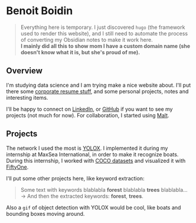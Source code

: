 # Benoit Boidin

> Everything here is temporary. I just discovered `hugo` (the framework used to render this website), and I still need to automate the process of converting my Obsidian notes to make it work here.  
> **I mainly did all this to show mom I have a custom domain name (she doesn't know what it is, but she's proud of me).**

## Overview

I'm studying data science and I am trying make a nice website about.
I'll put there some [corporate resume stuff](/experiences), and some personal projects, notes and interesting items.  

I'll be happy to connect on [LinkedIn](https://fr.linkedin.com/in/benoît-boidin-276124a3), or [GitHub](https://github.com/benoitboidin) if you want to see my projects (not much for now). For collaboration, I started using [Malt](https://www.malt.fr/profile/benoitboidin).

## Projects

The network I used the most is [YOLOX](/yolox). I implemented it during my internship at MaxSea International, in order to make it recognize boats. During this internship, I worked with [COCO datasets](/coco_format) and visualized it with [FiftyOne](/fiftyone).

I'll put some other projects here, like keyword extraction:

> Some text with keywords blablabla **forest** blablabla **trees** blablabla...  
> -> And then the extracted keywords: **forest**, **trees**.

Also a `gif` of object detection with YOLOX would be cool, like boats and bounding boxes moving around.

